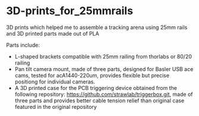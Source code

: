 # 3D-prints_for_25mmrails
3D prints which helped me to assemble a tracking arena using 25mm rails and 3D printed parts made out of PLA

Parts include:

- L-shaped brackets compatible with 25mm railing from thorlabs or 80/20 railing
- Pan tilt camera mount, made of three parts, designed for Basler USB ace cams, tested for acA1440-220um, provides flexible but precise positiong for individual cameras.
- A 3D printed case for the PCB triggering device obtained from the following repository: https://github.com/strawlab/triggerbox.git, made of three parts and provides better cable tension relief than original case featured in the original repository
